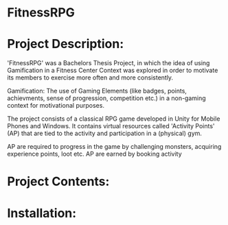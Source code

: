 # FitnessRPG

# Project Description:
 
'FitnessRPG' was a Bachelors Thesis Project, in which the idea of using Gamification in a Fitness Center Context was explored in order to motivate its members to exercise more often and more consistently.

Gamification: The use of Gaming Elements (like badges, points, achievments, sense of progression, competition etc.) in a non-gaming context for motivational purposes.


The project consists of a classical RPG game developed in Unity for Mobile Phones and Windows. 
It contains virtual resources called 'Activity Points' (AP) that are tied to the activity and participation in a (physical) gym.

AP are required to progress in the game by challenging monsters, acquiring experience points, loot etc. 
AP are earned by booking 
activity 


# Project Contents:


# Installation: